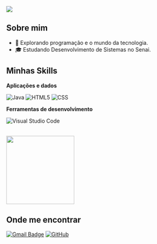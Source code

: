 ![](https://komarev.com/ghpvc/?username=iuricode&color=006bed)

## Sobre mim

- 🤔 Explorando programação e o mundo da tecnologia.
- 🎓 Estudando Desenvolvimento de Sistemas no Senai.


## Minhas Skills

**Aplicações e dados**


![Java](https://img.shields.io/badge/-Java-333333?style=flat&logo=Java&logoColor=007396)
![HTML5](https://img.shields.io/badge/-HTML5-333333?style=flat&logo=HTML5)
![CSS](https://img.shields.io/badge/-CSS-333333?style=flat&logo=CSS3&logoColor=1572B6)



**Ferramentas de desenvolvimento**

![Visual Studio Code](https://img.shields.io/badge/-Visual%20Studio%20Code-333333?style=flat&logo=visual-studio-code&logoColor=007ACC)


<br/>

<a href="https://github.com/iuricode" title="Perfil do ehoph(Raphael)">
  <img height="180em" src="https://github-readme-stats.vercel.app/api?username=iuricode&theme=dracula&show_icons=true" />
</a>

## Onde me encontrar


[![Gmail Badge](https://img.shields.io/badge/-raphalima2204@gmail.com-006bed?style=flat-square&logo=Gmail&logoColor=white&link=mailto:raphalima2204@gmail.com)](mailto:raphalima2204@gmail.com)
[![GitHub](https://img.shields.io/github/followers/iuricode?label=follow&style=social)](https://github.com/ehoph)

